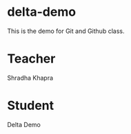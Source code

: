 # delta-demo
This is the demo for Git and Github class.
# Teacher
Shradha Khapra
# Student 
Delta Demo